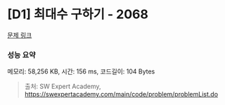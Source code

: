 # [D1] 최대수 구하기 - 2068 

[문제 링크](https://swexpertacademy.com/main/code/problem/problemDetail.do?contestProbId=AV5QQhbqA4QDFAUq) 

### 성능 요약

메모리: 58,256 KB, 시간: 156 ms, 코드길이: 104 Bytes



> 출처: SW Expert Academy, https://swexpertacademy.com/main/code/problem/problemList.do